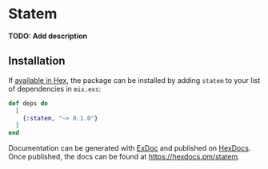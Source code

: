 # Statem

**TODO: Add description**

## Installation

If [available in Hex](https://hex.pm/docs/publish), the package can be installed
by adding `statem` to your list of dependencies in `mix.exs`:

```elixir
def deps do
  [
    {:statem, "~> 0.1.0"}
  ]
end
```

Documentation can be generated with [ExDoc](https://github.com/elixir-lang/ex_doc)
and published on [HexDocs](https://hexdocs.pm). Once published, the docs can
be found at <https://hexdocs.pm/statem>.

